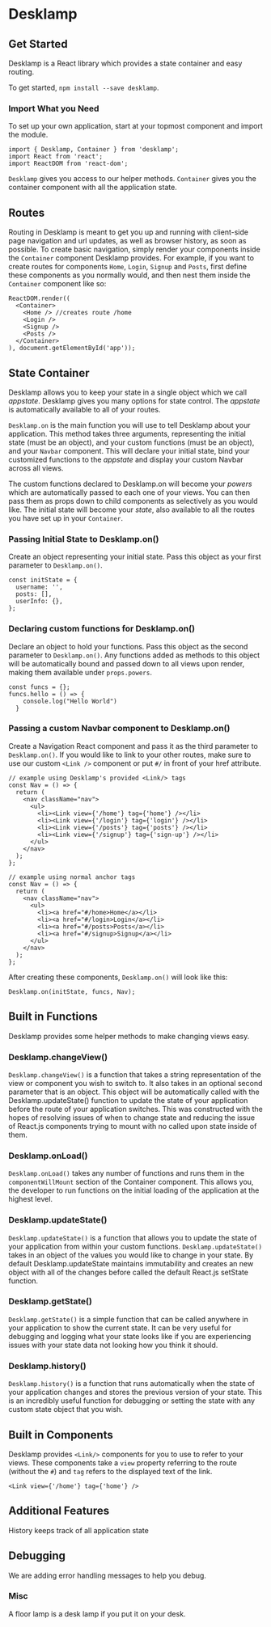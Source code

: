 # Desklamp
## Get Started

Desklamp is a React library which provides a state container and easy routing. 

To get started, `npm install --save desklamp`. 

### Import What you Need

To set up your own application, start at your topmost component and import the module.

```
import { Desklamp, Container } from 'desklamp'; 
import React from 'react'; 
import ReactDOM from 'react-dom';

```
`Desklamp` gives you access to our helper methods. 
`Container` gives you the container component with all the application state.

## Routes

Routing in Desklamp is meant to get you up and running with client-side page navigation and url updates, as well as browser history, as soon as possible. To create basic navigation, simply render your components inside the `Container` component Desklamp provides. For example, if you want to create routes for components `Home`, `Login`, `Signup` and `Posts`, first define these components as you normally would, and then nest them inside the `Container` component like so:

```
ReactDOM.render((
  <Container>
    <Home /> //creates route /home
    <Login />
    <Signup />
    <Posts />
  </Container>
), document.getElementById('app'));
``` 

## State Container

Desklamp allows you to keep your state in a single object which we call _appstate_. 
Desklamp gives you many options for state control. 
The _appstate_ is automatically available to all of your routes.

`Desklamp.on` is the main function you will use to tell Desklamp about your application. This method takes three arguments, representing the initial state (must be an object), and your custom functions (must be an object), and your `Navbar` component. This will declare your initial state, bind your customized functions to the _appstate_ and display your custom Navbar across all views.

The custom functions declared to Desklamp.on will become your _powers_ which are automatically passed to each one of your views. You can then pass them as props down to child components as selectively as you would like. The initial state will become your _state_, also available to all the routes you have set up in your `Container`.

### Passing Initial State to Desklamp.on()

Create an object representing your initial state. Pass this object as your first parameter to `Desklamp.on()`.

```
const initState = {
  username: '',
  posts: [],
  userInfo: {},
};
```

### Declaring custom functions for Desklamp.on()

Declare an object to hold your functions. Pass this object as the second parameter to `Desklamp.on()`. Any functions added as methods to this object will be automatically bound and passed down to all views upon render, making them available under `props.powers`.
```
const funcs = {};
funcs.hello = () => {
    console.log("Hello World")
  }
```
### Passing a custom Navbar component to Desklamp.on()

Create a Navigation React component and pass it as the third parameter to `Desklamp.on()`. If you would like to link to your other routes, make sure to use our custom `<Link />` component or put `#/` in front of your href attribute.
```
// example using Desklamp's provided <Link/> tags
const Nav = () => {
  return (
    <nav className="nav">
      <ul>
        <li><Link view={'/home'} tag={'home'} /></li>
        <li><Link view={'/login'} tag={'login'} /></li>
        <li><Link view={'/posts'} tag={'posts'} /></li>
        <li><Link view={'/signup'} tag={'sign-up'} /></li>
      </ul>
    </nav>
  );
};

// example using normal anchor tags
const Nav = () => {
  return (
    <nav className="nav">
      <ul>
        <li><a href="#/home>Home</a></li>
        <li><a href="#/login>Login</a></li>
        <li><a href="#/posts>Posts</a></li>
        <li><a href="#/signup>Signup</a></li>
      </ul>
    </nav>
  );
};

```

After creating these components, `Desklamp.on()` will look like this: 
```
Desklamp.on(initState, funcs, Nav);
```

## Built in Functions

Desklamp provides some helper methods to make changing views easy.

### Desklamp.changeView()
`Desklamp.changeView()` is a function that takes a string representation of the view or component you wish to switch to. It also takes in an optional second parameter that is an object. This object will be automatically called with the Desklamp.updateState() function to update the state of your application before the route of your application switches. This was constructed with the hopes of resolving issues of when to change state and reducing the issue of React.js components trying to mount with no called upon state inside of them.

### Desklamp.onLoad()
`Desklamp.onLoad()` takes any number of functions and runs them in the `componentWillMount` section of the Container component. This allows you, the developer to run functions on the initial loading of the application at the highest level.

### Desklamp.updateState()
`Desklamp.updateState()` is a function that allows you to update the state of your application from within your custom functions. `Desklamp.updateState()` takes in an object of the values you would like to change in your state. By default Desklamp.updateState maintains immutability and creates an new object with all of the changes before called the default React.js setState function.

### Desklamp.getState()
`Desklamp.getState()` is a simple function that can be called anywhere in your application to show the current state. It can be very useful for debugging and logging what your state looks like if you are experiencing issues with your state data not looking how you think it should.

### Desklamp.history()
`Desklamp.history()` is a function that runs automatically when the state of your application changes and stores the previous version of your state. This is an incredibly useful function for debugging or setting the state with any custom state object that you wish.


## Built in Components

Desklamp provides `<Link/>` components for you to use to refer to your views. These components take a `view` property referring to the route (without the `#`) and `tag` refers to the displayed text of the link.

```
<Link view={'/home'} tag={'home'} />
```




## Additional Features
History keeps track of all application state

## Debugging
We are adding error handling messages to help you debug.

### Misc
A floor lamp is a desk lamp if you put it on your desk.